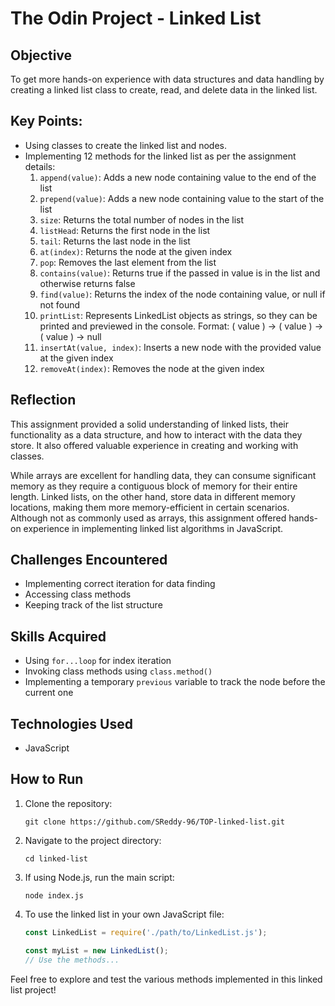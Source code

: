 # The Odin Project - Linked List

## Objective

To get more hands-on experience with data structures and data handling by creating a linked list class to create, read, and delete data in the linked list.

## Key Points:
- Using classes to create the linked list and nodes.
- Implementing 12 methods for the linked list as per the assignment details:
    1. `append(value)`: Adds a new node containing value to the end of the list
    2. `prepend(value)`: Adds a new node containing value to the start of the list
    3. `size`: Returns the total number of nodes in the list
    4. `listHead`: Returns the first node in the list
    5. `tail`: Returns the last node in the list
    6. `at(index)`: Returns the node at the given index
    7. `pop`: Removes the last element from the list
    8. `contains(value)`: Returns true if the passed in value is in the list and otherwise returns false
    9. `find(value)`: Returns the index of the node containing value, or null if not found
    10. `printList`: Represents LinkedList objects as strings, so they can be printed and previewed in the console. Format: ( value ) -> ( value ) -> ( value ) -> null
    11. `insertAt(value, index)`: Inserts a new node with the provided value at the given index
    12. `removeAt(index)`: Removes the node at the given index

## Reflection

This assignment provided a solid understanding of linked lists, their functionality as a data structure, and how to interact with the data they store. It also offered valuable experience in creating and working with classes.

While arrays are excellent for handling data, they can consume significant memory as they require a contiguous block of memory for their entire length. Linked lists, on the other hand, store data in different memory locations, making them more memory-efficient in certain scenarios. Although not as commonly used as arrays, this assignment offered hands-on experience in implementing linked list algorithms in JavaScript.

## Challenges Encountered
- Implementing correct iteration for data finding
- Accessing class methods
- Keeping track of the list structure

## Skills Acquired
- Using `for...loop` for index iteration
- Invoking class methods using `class.method()`
- Implementing a temporary `previous` variable to track the node before the current one

## Technologies Used
- JavaScript

## How to Run

1. Clone the repository:
   ```
   git clone https://github.com/SReddy-96/TOP-linked-list.git
   ```

2. Navigate to the project directory:
   ```
   cd linked-list
   ```

3. If using Node.js, run the main script:
   ```
   node index.js
   ```

4. To use the linked list in your own JavaScript file:
   ```javascript
   const LinkedList = require('./path/to/LinkedList.js');
   
   const myList = new LinkedList();
   // Use the methods...
   ```

Feel free to explore and test the various methods implemented in this linked list project!